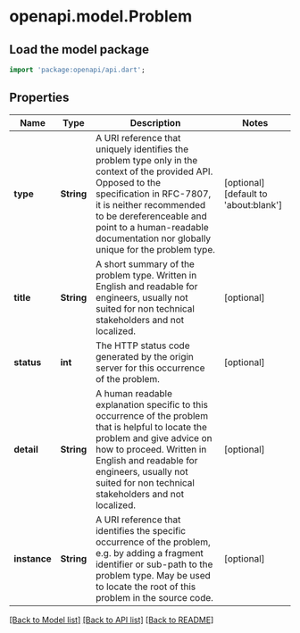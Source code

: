 # openapi.model.Problem

## Load the model package
```dart
import 'package:openapi/api.dart';
```

## Properties
Name | Type | Description | Notes
------------ | ------------- | ------------- | -------------
**type** | **String** | A URI reference that uniquely identifies the problem type only in the context of the provided API. Opposed to the specification in RFC-7807, it is neither recommended to be dereferenceable and point to a human-readable documentation nor globally unique for the problem type.  | [optional] [default to 'about:blank']
**title** | **String** | A short summary of the problem type. Written in English and readable for engineers, usually not suited for non technical stakeholders and not localized.  | [optional] 
**status** | **int** | The HTTP status code generated by the origin server for this occurrence of the problem.  | [optional] 
**detail** | **String** | A human readable explanation specific to this occurrence of the problem that is helpful to locate the problem and give advice on how to proceed. Written in English and readable for engineers, usually not suited for non technical stakeholders and not localized.  | [optional] 
**instance** | **String** | A URI reference that identifies the specific occurrence of the problem, e.g. by adding a fragment identifier or sub-path to the problem type. May be used to locate the root of this problem in the source code.  | [optional] 

[[Back to Model list]](../README.md#documentation-for-models) [[Back to API list]](../README.md#documentation-for-api-endpoints) [[Back to README]](../README.md)


